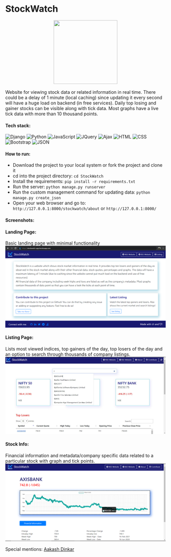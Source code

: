 # StockWatch
<p align="center">
  <img width="200" height="200" src="https://github.com/vanigupta20024/StockWatch/blob/master/Readme_images/logo.ico">
</p>

Website for viewing stock data or related information in real time. There could be a delay of 1 minute (local caching) since updating it every second will have a huge load on backend (in free services). Daily top losing and gainer stocks can be visible along with tick data. Most graphs have a live tick data with more than 10 thousand points.

#### Tech stack:
![Django](https://img.shields.io/badge/-Django-red)
![Python](https://img.shields.io/badge/-Python%20-blueviolet)
![JavaScript](https://img.shields.io/badge/-JavaScript-brightgreen)
![JQuery](https://img.shields.io/badge/-JQuery-yellow)
![Ajax](https://img.shields.io/badge/-Ajax-blue)
![HTML](https://img.shields.io/badge/-HTML-lightgrey)
![CSS](https://img.shields.io/badge/-CSS-9fc)
![Bootstrap](https://img.shields.io/badge/-Bootstrap-orange)
![JSON](https://img.shields.io/badge/-JSON-ff69d4)

#### How to run:
- Download the project to your local system or fork the project and clone it
- cd into the project directory: `cd StockWatch`
- Install the requirements: `pip install -r requirements.txt`
- Run the server: `python manage.py runserver`
- Run the custom management command for updating data: `python manage.py create_json`
- Open your web browser and go to: `http://127.0.0.1:8000/stockwatch/about` or `http://127.0.0.1:8000/`

#### Screenshots:

#### Landing Page:
Basic landing page with minimal functionality
![Landing](https://github.com/vanigupta20024/StockWatch/blob/master/Readme_images/landing_page.PNG)


#### Listing Page: 
Lists most viewed indices, top gainers of the day, top losers of the day and an option to search through thousands of company listings.
![Listing](https://github.com/vanigupta20024/StockWatch/blob/master/Readme_images/listing.jpg)

#### Stock Info:
Financial information and metadata/company specific data related to a particular stock with graph and tick points.
![Info](https://github.com/vanigupta20024/StockWatch/blob/master/Readme_images/info_page.PNG)

Special mentions: [Aakash Dinkar](https://github.com/aakashdinkar)
